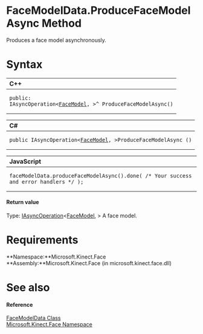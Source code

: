 FaceModelData.ProduceFaceModelAsync Method  
==========================================  

Produces a face model asynchronously. <span id="syntaxSection"></span>

Syntax  
======  

<table>
<colgroup>
<col width="100%" />
</colgroup>
<thead>
<tr class="header">
<th align="left">C++</th>
</tr>
</thead>
<tbody>
<tr class="odd">
<td align="left"><pre><code>public:  
IAsyncOperation&lt;<a href="../../FaceModel_Class.md">FaceModel</a>, &gt;^ ProduceFaceModelAsync()</code></pre></td>
</tr>
</tbody>
</table>

<table>
<colgroup>
<col width="100%" />
</colgroup>
<thead>
<tr class="header">
<th align="left">C#</th>
</tr>
</thead>
<tbody>
<tr class="odd">
<td align="left"><pre><code>public IAsyncOperation&lt;<a href="../../FaceModel_Class.md">FaceModel</a>, &gt;ProduceFaceModelAsync ()</code></pre></td>
</tr>
</tbody>
</table>

<table>
<colgroup>
<col width="100%" />
</colgroup>
<thead>
<tr class="header">
<th align="left">JavaScript</th>
</tr>
</thead>
<tbody>
<tr class="odd">
<td align="left"><pre><code>faceModelData.produceFaceModelAsync().done( /* Your success and error handlers */ );</code></pre></td>
</tr>
</tbody>
</table>

<span id="ID4EP"></span>
#### Return value  

Type: [IAsyncOperation](http://msdn.microsoft.com/en-us/library/br206598.aspx)\<[FaceModel](../../FaceModel_Class.md), \>
 A face model.  

<span id="requirements"></span>

Requirements  
============  

**Namespace:**Microsoft.Kinect.Face  
**Assembly:**Microsoft.Kinect.Face (in microsoft.kinect.face.dll)  

<span id="ID4EEB"></span>

See also  
========  

<span id="ID4EGB"></span>
#### Reference  

[FaceModelData Class](../../FaceModelData_Class.md)  
 [Microsoft.Kinect.Face Namespace](../../../Kinect.Face.md)  



<!--Please do not edit the data in the comment block below.-->
<!--
TOCTitle : ProduceFaceModelAsync Method
RLTitle : FaceModelData.ProduceFaceModelAsync Method
KeywordK : ProduceFaceModelAsync method
KeywordK : FaceModelData.ProduceFaceModelAsync method
KeywordF : Microsoft.Kinect.Face.FaceModelData.ProduceFaceModelAsync
KeywordF : FaceModelData.ProduceFaceModelAsync
KeywordF : ProduceFaceModelAsync
KeywordF : Microsoft.Kinect.Face.FaceModelData.ProduceFaceModelAsync
KeywordA : M:Microsoft.Kinect.Face.FaceModelData.ProduceFaceModelAsync
AssetID : M:Microsoft.Kinect.Face.FaceModelData.ProduceFaceModelAsync
Locale : en-us
CommunityContent : 1
APIType : Managed
APILocation : microsoft.kinect.face.dll
APIName : Microsoft.Kinect.Face.FaceModelData.ProduceFaceModelAsync
TargetOS : Windows
TopicType : kbSyntax
DevLang : VB
DevLang : CSharp
DevLang : JavaScript
DevLang : C++
DocSet : K4Wv2
ProjType : K4Wv2Proj
Technology : Kinect for Windows
Product : Kinect for Windows SDK v2
productversion : 20
-->
